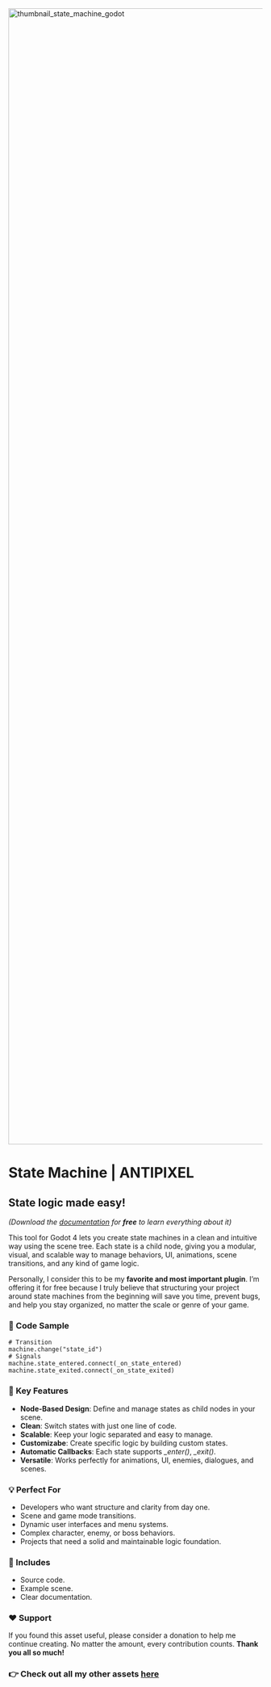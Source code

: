 <img width="4001" height="2251" alt="thumbnail_state_machine_godot" src="https://github.com/user-attachments/assets/a146bc93-7cb4-4d02-908e-2f81f9cba3c8" />

# State Machine | ANTIPIXEL
## State logic made easy!

*(Download the [documentation](https://github.com/AntipixelGames/antipixel-state-machine/blob/main/State%20Machine%20Antipixel%20Godot%20Documentation.pdf) for **free** to learn everything about it)*

This tool for Godot 4 lets you create state machines in a clean and intuitive way using the scene tree. Each state is a child node, giving you a modular, visual, and scalable way to manage behaviors, UI, animations, scene transitions, and any kind of game logic.

Personally, I consider this to be my **favorite and most important plugin**. I’m offering it for free because I truly believe that structuring your project around state machines from the beginning will save you time, prevent bugs, and help you stay organized, no matter the scale or genre of your game. 

### 🔎 Code Sample

```
# Transition
machine.change("state_id")
# Signals
machine.state_entered.connect(_on_state_entered)
machine.state_exited.connect(_on_state_exited)
```

### 🚀 Key Features

- **Node-Based Design**: Define and manage states as child nodes in your scene.
- **Clean**: Switch states with just one line of code.
- **Scalable**: Keep your logic separated and easy to manage.
- **Customizabe**: Create specific logic by building custom states.
- **Automatic Callbacks**: Each state supports *_enter()*, *_exit()*.
- **Versatile**: Works perfectly for animations, UI, enemies, dialogues, and scenes.

### 💡 Perfect For

- Developers who want structure and clarity from day one.
- Scene and game mode transitions.
- Dynamic user interfaces and menu systems.
- Complex character, enemy, or boss behaviors.
- Projects that need a solid and maintainable logic foundation.

### 🧰 Includes

- Source code.
- Example scene.
- Clear documentation.

### ❤️ Support

If you found this asset useful, please consider a donation to help me continue creating. No matter the amount, every contribution counts. **Thank you all so much!**

### 👉 Check out all my other assets [here](https://antipixel-games.itch.io/)
